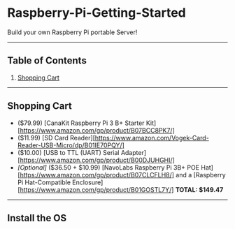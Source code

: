 # Raspberry-Pi-Getting-Started
Build your own Raspberry Pi portable Server!



-----------------------------------------
##   Table of Contents   ##
1. [Shopping Cart](#shopping-cart)


-----------------------------------------
##   Shopping Cart   ##
- ($79.99) [CanaKit Raspberry Pi 3 B+ Starter Kit][https://www.amazon.com/gp/product/B07BCC8PK7/]
- ($11.99) [SD Card Reader][https://www.amazon.com/Vogek-Card-Reader-USB-Micro/dp/B01IE70PQY/]
- ($10.00) [USB to TTL (UART) Serial Adapter][https://www.amazon.com/gp/product/B00DJUHGHI/]
- _[Optional]_ ($36.50 + $10.99) [NavoLabs Raspberry Pi 3B+ POE Hat][https://www.amazon.com/gp/product/B07CLCFLH8/] and a [Raspberry Pi Hat-Compatible Enclosure][https://www.amazon.com/gp/product/B01GOSTL7Y/]
**TOTAL: $149.47**


-----------------------------------------
##   Install the OS   ##
